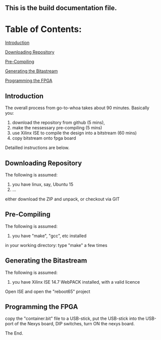 ## This is the **build** documentation file.

# Table of Contents:

[Introduction](#Introduction)

[Downloading Repository](#Downloading-Repository)

[Pre-Compiling](#Pre-Compiling)

[Generating the Bitastream](#Generating-the-Bitastream)

[Programming the FPGA](#Programming-the-FPGA)


## Introduction

The overall process from go-to-whoa takes about 90 minutes.
Basically you:

1. download the repository from github (5 mins),
1. make the nessessary pre-compiling (5 mins)
1. use Xilinx ISE to compile the design into a bitstream (60 mins)
1. copy bitstream onto fpga board

Detailled instructions are below.

## Downloading Repository

The following is assumed:
1. you have linux, say, Ubuntu 15
1. ...

either download the ZIP and unpack, or checkout via GIT


## Pre-Compiling

The following is assumed:
1. you have "make", "gcc", etc installed

in your working directory: type "make" a few times


## Generating the Bitastream

The following is assumed:
1. you have Xilinx ISE 14.7 WebPACK installed, with a valid licence

Open ISE and open the "reboot65" project

## Programming the FPGA

copy the "container.bit" file to a USB-stick,
put the USB-stick into the USB-port of the Nexys board,
DIP switches,
turn ON the nexys board.

The End.
